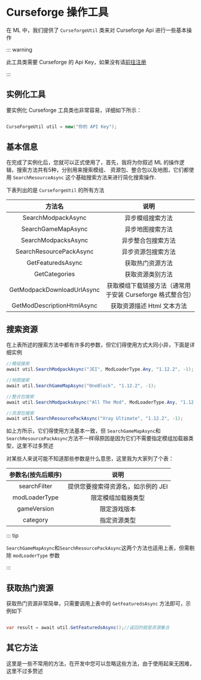 # Curseforge 操作工具

在 ML 中，我们提供了 `CurseforgeUtil` 类来对 Curseforge Api 进行一些基本操作

::: warning

此工具类需要 Curseforge 的 Api Key，如果没有请[前往注册](https://support.curseforge.com/en/support/solutions/articles/9000208346-about-the-curseforge-api-and-how-to-apply-for-a-key)

:::

## 实例化工具
要实例化 Curseforge 工具类也非常容易，详细如下所示：

```C#

CurseForgeUtil util = new("你的 API Key");

```

## 基本信息
在完成了实例化后，您就可以正式使用了，首先，我将为你叙述 ML 的操作逻辑，搜索方法共有5种，分别用来搜索模组、
资源包、整合包以及地图，它们都使用 `SearchResourceAsync` 这个基础搜索方法来进行简化搜索操作.

下表列出的是 `CurseforgeUtil` 的所有方法

|方法名|说明|
|:------:|:----:|
|SearchModpackAsync | 异步模组搜索方法  |
|SearchGameMapAsync | 异步地图搜索方法 |
|SearchModpacksAsync | 异步整合包搜索方法 |
|SearchResourcePackAsync | 异步资源包搜索方法 |
|GetFeaturedsAsync | 获取热门资源方法 |
|GetCategories | 获取资源类别方法 |
|GetModpackDownloadUrlAsync | 获取模组下载链接方法（通常用于安装 Curseforge 格式整合包） |
|GetModDescriptionHtmlAsync | 获取资源描述 Html 文本方法 |


## 搜索资源
在上表所述的搜索方法中都有许多的参数，但它们得使用方式大同小异，下面是详细实例

```C#
//模组搜索
await util.SearchModpackAsync("JEI", ModLoaderType.Any, "1.12.2", -1);

//地图搜索
await util.SearchGameMapAsync("OneBlock", "1.12.2", -1);

//整合包搜索
await util.SearchModpacksAsync("All The Mod", ModLoaderType.Any, "1.12.2", -1);

//资源包搜索
await util.SearchResourcePackAsync("Xray Ultimate", "1.12.2", -1);
```

如上方所示，它们得使用方法基本一致，但 `SearchGameMapAsync`和`SearchResourcePackAsync`方法不一样得原因是因为它们不需要指定模组加载器类型，这里不过多赘述

对某些人来说可能不知道那些参数是什么意思，这里我为大家列了个表：

|参数名(按先后顺序)|说明|
|:------:|:----:|
|searchFilter | 提供您要搜索得资源名，如示例的 JEI  |
|modLoaderType | 限定模组加载器类型 |
|gameVersion | 限定游戏版本 |
|category | 指定资源类型 |

::: tip

`SearchGameMapAsync`和`SearchResourcePackAsync`这两个方法也适用上表，但需剔除 `modLoaderType` 参数

:::

## 获取热门资源
获取热门资源非常简单，只需要调用上表中的 `GetFeaturedsAsync` 方法即可，示例如下

```C#

var result = await util.GetFeaturedsAsync();//返回的就是资源集合

```

## 其它方法
这里是一些不常用的方法，在开发中您可以忽略这些方法，由于使用起来无困难，这里不过多赘述

